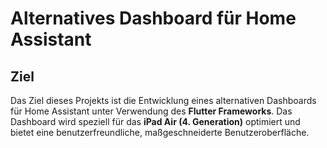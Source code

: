 # Alternatives Dashboard für Home Assistant

## Ziel

Das Ziel dieses Projekts ist die Entwicklung eines alternativen Dashboards für Home Assistant unter Verwendung des **Flutter Frameworks**. Das Dashboard wird speziell für das **iPad Air (4. Generation)** optimiert und bietet eine benutzerfreundliche, maßgeschneiderte Benutzeroberfläche.
